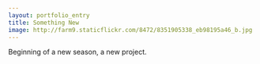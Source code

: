 ```yaml
---
layout: portfolio_entry
title: Something New
image: http://farm9.staticflickr.com/8472/8351905338_eb98195a46_b.jpg
---
```

Beginning of a new season, a new project.

